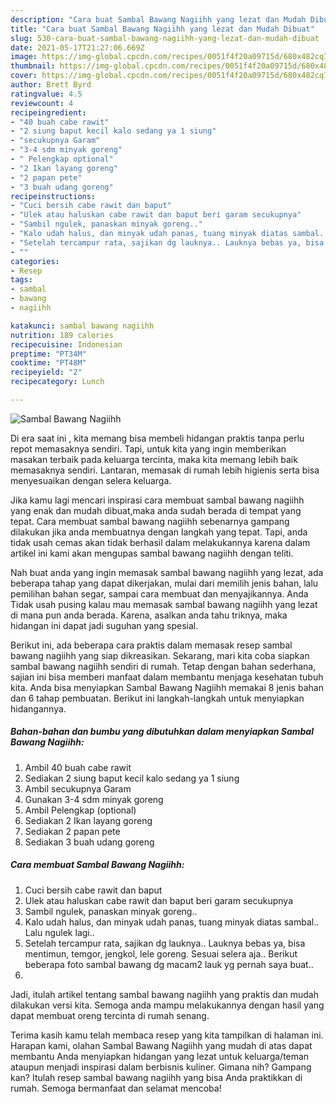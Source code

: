 ```yaml
---
description: "Cara buat Sambal Bawang Nagiihh yang lezat dan Mudah Dibuat"
title: "Cara buat Sambal Bawang Nagiihh yang lezat dan Mudah Dibuat"
slug: 530-cara-buat-sambal-bawang-nagiihh-yang-lezat-dan-mudah-dibuat
date: 2021-05-17T21:27:06.669Z
image: https://img-global.cpcdn.com/recipes/0051f4f20a09715d/680x482cq70/sambal-bawang-nagiihh-foto-resep-utama.jpg
thumbnail: https://img-global.cpcdn.com/recipes/0051f4f20a09715d/680x482cq70/sambal-bawang-nagiihh-foto-resep-utama.jpg
cover: https://img-global.cpcdn.com/recipes/0051f4f20a09715d/680x482cq70/sambal-bawang-nagiihh-foto-resep-utama.jpg
author: Brett Byrd
ratingvalue: 4.5
reviewcount: 4
recipeingredient:
- "40 buah cabe rawit"
- "2 siung baput kecil kalo sedang ya 1 siung"
- "secukupnya Garam"
- "3-4 sdm minyak goreng"
- " Pelengkap optional"
- "2 Ikan layang goreng"
- "2 papan pete"
- "3 buah udang goreng"
recipeinstructions:
- "Cuci bersih cabe rawit dan baput"
- "Ulek atau haluskan cabe rawit dan baput beri garam secukupnya"
- "Sambil ngulek, panaskan minyak goreng.."
- "Kalo udah halus, dan minyak udah panas, tuang minyak diatas sambal.. Lalu ngulek lagi.."
- "Setelah tercampur rata, sajikan dg lauknya.. Lauknya bebas ya, bisa mentimun, temgor, jengkol, lele goreng. Sesuai selera aja.. Berikut beberapa foto sambal bawang dg macam2 lauk yg pernah saya buat.."
- ""
categories:
- Resep
tags:
- sambal
- bawang
- nagiihh

katakunci: sambal bawang nagiihh 
nutrition: 189 calories
recipecuisine: Indonesian
preptime: "PT34M"
cooktime: "PT48M"
recipeyield: "2"
recipecategory: Lunch

---
```



![Sambal Bawang Nagiihh](https://img-global.cpcdn.com/recipes/0051f4f20a09715d/680x482cq70/sambal-bawang-nagiihh-foto-resep-utama.jpg)

Di era  saat ini , kita memang bisa membeli hidangan praktis tanpa perlu repot memasaknya sendiri. Tapi, untuk kita yang ingin memberikan masakan terbaik pada keluarga tercinta, maka kita memang lebih baik memasaknya sendiri. Lantaran, memasak di rumah lebih higienis serta bisa menyesuaikan dengan selera keluarga.

Jika kamu lagi mencari inspirasi cara membuat sambal bawang nagiihh yang enak dan mudah dibuat,maka anda sudah berada di tempat yang tepat. Cara membuat sambal bawang nagiihh  sebenarnya gampang dilakukan jika anda membuatnya dengan langkah yang tepat. Tapi, anda tidak usah cemas akan tidak berhasil dalam melakukannya 
karena dalam artikel ini kami akan mengupas sambal bawang nagiihh dengan teliti.  



Nah buat anda yang ingin memasak sambal bawang nagiihh yang lezat, ada beberapa tahap yang dapat dikerjakan, mulai dari memilih jenis bahan, lalu pemilihan bahan segar, sampai cara membuat dan menyajikannya. Anda Tidak usah pusing kalau mau memasak sambal bawang nagiihh yang lezat di mana pun anda berada. Karena, asalkan anda  tahu triknya, maka hidangan ini dapat jadi suguhan yang spesial.

Berikut ini, ada beberapa cara praktis  dalam memasak resep sambal bawang nagiihh yang siap dikreasikan. Sekarang, mari kita coba siapkan sambal bawang nagiihh sendiri di rumah. Tetap dengan bahan sederhana, sajian ini bisa memberi manfaat dalam membantu menjaga kesehatan tubuh kita. Anda bisa menyiapkan Sambal Bawang Nagiihh memakai 8 jenis bahan dan 6 tahap pembuatan. Berikut ini langkah-langkah untuk menyiapkan hidangannya.

<!--inarticleads1-->

##### Bahan-bahan dan bumbu yang dibutuhkan dalam menyiapkan Sambal Bawang Nagiihh:

1. Ambil 40 buah cabe rawit
1. Sediakan 2 siung baput kecil kalo sedang ya 1 siung
1. Ambil secukupnya Garam
1. Gunakan 3-4 sdm minyak goreng
1. Ambil  Pelengkap (optional)
1. Sediakan 2 Ikan layang goreng
1. Sediakan 2 papan pete
1. Sediakan 3 buah udang goreng




<!--inarticleads2-->

##### Cara membuat Sambal Bawang Nagiihh:

1. Cuci bersih cabe rawit dan baput
1. Ulek atau haluskan cabe rawit dan baput beri garam secukupnya
1. Sambil ngulek, panaskan minyak goreng..
1. Kalo udah halus, dan minyak udah panas, tuang minyak diatas sambal.. Lalu ngulek lagi..
1. Setelah tercampur rata, sajikan dg lauknya.. Lauknya bebas ya, bisa mentimun, temgor, jengkol, lele goreng. Sesuai selera aja.. Berikut beberapa foto sambal bawang dg macam2 lauk yg pernah saya buat..
1. 




Jadi, itulah artikel tentang  sambal bawang nagiihh  yang praktis dan mudah dilakukan versi kita. Semoga anda mampu melakukannya dengan hasil yang dapat membuat oreng tercinta di rumah senang. 

Terima kasih kamu telah membaca resep yang kita tampilkan di halaman ini. Harapan kami, olahan  Sambal Bawang Nagiihh yang mudah di atas dapat membantu Anda menyiapkan hidangan yang lezat untuk keluarga/teman ataupun menjadi inspirasi dalam berbisnis kuliner. Gimana nih? Gampang kan? Itulah resep sambal bawang nagiihh yang bisa Anda praktikkan di rumah. Semoga bermanfaat dan selamat mencoba!

